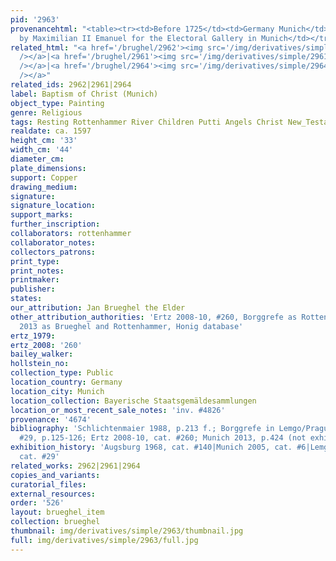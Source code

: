 ```yaml
---
pid: '2963'
provenancehtml: "<table><tr><td>Before 1725</td><td>Germany Munich</td><td>Acquired
  by Maximilian II Emanuel for the Electoral Gallery in Munich</td></tr></table>"
related_html: "<a href='/brughel/2962'><img src='/img/derivatives/simple/2962/thumbnail.jpg'
  /></a>|<a href='/brughel/2961'><img src='/img/derivatives/simple/2961/thumbnail.jpg'
  /></a>|<a href='/brughel/2964'><img src='/img/derivatives/simple/2964/thumbnail.jpg'
  /></a>"
related_ids: 2962|2961|2964
label: Baptism of Christ (Munich)
object_type: Painting
genre: Religious
tags: Resting Rottenhammer River Children Putti Angels Christ New_Testament
realdate: ca. 1597
height_cm: '33'
width_cm: '44'
diameter_cm:
plate_dimensions:
support: Copper
drawing_medium:
signature:
signature_location:
support_marks:
further_inscription:
collaborators: rottenhammer
collaborator_notes:
collectors_patrons:
print_type:
print_notes:
printmaker:
publisher:
states:
our_attribution: Jan Brueghel the Elder
other_attribution_authorities: 'Ertz 2008-10, #260, Borggrefe as Rottenhammer, Munich
  2013 as Brueghel and Rottenhammer, Honig database'
ertz_1979:
ertz_2008: '260'
bailey_walker:
hollstein_no:
collection_type: Public
location_country: Germany
location_city: Munich
location_collection: Bayerische Staatsgemäldesammlungen
location_or_most_recent_sale_notes: 'inv. #4826'
provenance: '4674'
bibliography: 'Schlichtenmaier 1988, p.213 f.; Borggrefe in Lemgo/Prague 2008, cat.
  #29, p.125-126; Ertz 2008-10, cat. #260; Munich 2013, p.424 (not exhibited)'
exhibition_history: 'Augsburg 1968, cat. #140|Munich 2005, cat. #6|Lemgo/Prague 2008,
  cat. #29'
related_works: 2962|2961|2964
copies_and_variants:
curatorial_files:
external_resources:
order: '526'
layout: brueghel_item
collection: brueghel
thumbnail: img/derivatives/simple/2963/thumbnail.jpg
full: img/derivatives/simple/2963/full.jpg
---
```

